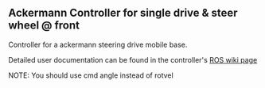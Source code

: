## Ackermann Controller for single drive & steer wheel @ front ##

Controller for a ackermann steering drive mobile base. 

Detailed user documentation can be found in the controller's [ROS wiki page](http://wiki.ros.org/ackermann_steering_controller)

NOTE: You should use cmd angle instead of rotvel
